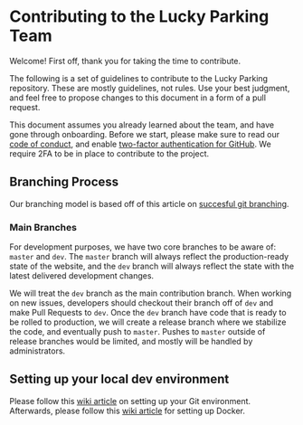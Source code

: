 # Contributing to the Lucky Parking Team

Welcome! First off, thank you for taking the time to contribute.

The following is a set of guidelines to contribute to the Lucky Parking repository. These are mostly guidelines, not rules. Use your best judgment, and feel free to propose changes to this document in a form of a pull request.

This document assumes you already learned about the team, and have gone through onboarding. Before we start, please make sure to read our [code of conduct](https://github.com/hackforla/codeofconduct), and enable [two-factor authentication for GitHub](https://docs.github.com/en/authentication/securing-your-account-with-two-factor-authentication-2fa/configuring-two-factor-authentication). We require 2FA to be in place to contribute to the project.

## Branching Process
Our branching model is based off of this article on [succesful git branching](https://nvie.com/posts/a-successful-git-branching-model/).

### Main Branches
For development purposes, we have two core branches to be aware of: `master` and `dev`. The `master` branch will always reflect the production-ready state of the website, and the `dev` branch will always reflect the state with the latest delivered development changes.

We will treat the `dev` branch as the main contribution branch. When working on new issues, developers should checkout their branch off of `dev` and make Pull Requests to `dev`. Once the `dev` branch have code that is ready to be rolled to production, we will create a release branch where we stabilize the code, and eventually push to `master`. Pushes to `master` outside of release branches would be limited, and mostly will be handled by administrators.

## Setting up your local dev environment
Please follow this [wiki article](https://github.com/hackforla/lucky-parking/wiki/Developer-Contributing-Guide#using-git) on setting up your Git environment. Afterwards, please follow this [wiki article](https://github.com/hackforla/lucky-parking/wiki/Guide-to-Docker) for setting up Docker.
